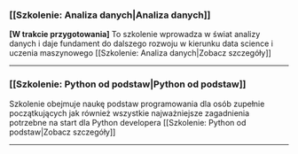 ### [[Szkolenie: Analiza danych|Analiza danych]]
**[W trakcie przygotowania]**
To szkolenie wprowadza w świat analizy danych i daje fundament do dalszego rozwoju w kierunku data science i uczenia maszynowego
[[Szkolenie: Analiza danych|Zobacz szczegóły]]

----
### [[Szkolenie: Python od podstaw|Python od podstaw]]
Szkolenie obejmuje naukę podstaw programowania dla osób zupełnie początkujących jak również wszystkie najważniejsze zagadnienia potrzebne na start dla Python developera
[[Szkolenie: Python od podstaw|Zobacz szczegóły]]

----
